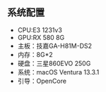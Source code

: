 ## 系统配置
- CPU:E3 1231v3
- GPU:RX 580 8G
- 主板：技嘉GA-H81M-DS2
- 内存：8G*2
- 硬盘：三星860EVO 250G
- 系统：macOS Ventura 13.3.1
- 引导：OpenCore
